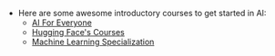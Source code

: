 + Here are some awesome introductory courses to get started in AI:
	+ [AI For Everyone](https://www.coursera.org/learn/ai-for-everyone)
	+ [Hugging Face's Courses](https://huggingface.co/learn)
	+ [Machine Learning Specialization](https://www.coursera.org/specializations/machine-learning-introduction?utm_medium=sem&utm_source=gg&utm_campaign=B2C_NAMER_machine-learning-introduction_stanford_FTCOF_specializations_country-US-country-CA&campaignid=685340575&adgroupid=146515176429&device=c&keyword=&matchtype=&network=g&devicemodel=&adposition=&creativeid=650958766230&hide_mobile_promo&gclid=Cj0KCQiA1rSsBhDHARIsANB4EJaUFceX2bdjmHTOGEqzGD2q8LmlvluNnYt25CTVx-2g1ia81KAbYeMaAsibEALw_wcB)